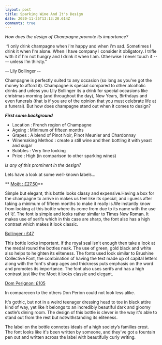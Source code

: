 ```yaml
---
layout: post
title: Sparking Wine And It's Design
date: 2020-11-25T13:13:20.614Z
comments: true
---
```

*How does the design of Champagne promote its importance?*



 “I only drink champagne when i'm happy and when i'm sad. Sometimes I drink it when I'm alone. When I have company I consider it obligatory. I trifle with it if I'm not hungry and I drink it when I am. Otherwise I never touch it ---- unless I'm thirsty.”

\-- Lily Bollinger -- 

Champagne is perfectly suited to any occasion (so long as you've got the money to afford it). Champagne is special compared to other alcoholic drinks and unless you LIly Bollinger its a drink for special occasions like christmas morning (and throughout the day), New Years, Birthdays and even funerals (that is if you are of the opinion that you must celebrate life at a funeral). But how does champagne stand out when it comes to design? 



***First some background*** 

* Location : French region of Champagne  
* Ageing : Minimum of fifteen months 
* Grapes : A blend of Pinot Noir, Pinot Meunier and Chardonnay 
* Winemaking Method : create a still wine and then bottling it with yeast and sugar
* Bubbles : Very fine looking 
* Price : High (in comparison to other sparking wines) 

*Is any of this prominent in the design?* 

Lets have a look at some well-known labels...





** [Moët : £27.50](https://www.waitrose.com/ecom/products/moet-and-chandon-brut-imperial-nv/083809-42548-42549)**

Simple but elegant, this bottle looks classy and expensive.Having a box for the champagne to arrive in makes us feel like its special, and i guess after taking a minimum of fifteen months to make it really is.We instantly know from looking at this bottle where its come from due to its name with the use of ‘ë’. The font is simple and looks rather similar to Times New Roman. It makes use of serifs which in this case are sharp, the font also has a high contrast which makes it look classic.  





[Bollinger : £47](https://www.waitrose.com/ecom/products/bollinger-special-cuvee-brut-nv/083834-42568-42569)

This bottle looks important. If the royal seal isn't enough then take a look at the medal round the bottles neak. The use of green, gold black and white also helps to heighten its eliteness. The fonts used look similar to Brushine Collective Font, the combination of having the text made up of capital letters along with the font's sharp ages and thickness puts emphasis on the word and promotes its importance. The font also uses serifs and has a high contrast just like the Moet it looks classic and elegant.





[Dom Perignon:  £105](https://www.waitrose.com/ecom/products/dom-perignon-vintage-champagne/082418-41929-41930)

In comparecen to the others Don Perion could not look less alike.

It's gothic, but not in a weird teenager dressing head to toe in black attire kind of way, yet like it belongs to an incredibly beautiful dark and gloomy castle’s dining room. The design of this bottle is clever in the way it's able to stand out from the rest but notwithstanding its eliteness. 

The label on the bottle connotes ideals of a high society’s families crest. The font looks like it's been written by someone, and they've got a fountain pen out and written across the label with beautifully curly writing.